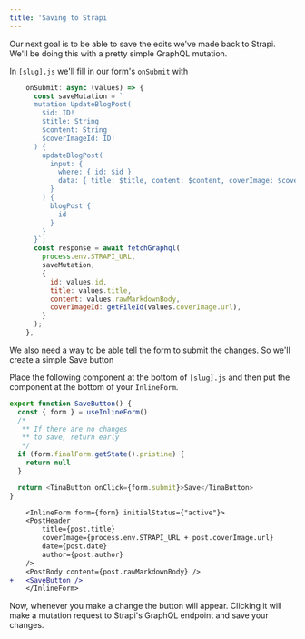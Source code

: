 ```yaml
---
title: 'Saving to Strapi '
---
```


Our next goal is to be able to save the edits we've made back to Strapi. We'll be doing this with a pretty simple GraphQL mutation.

In `[slug].js` we'll fill in our form's `onSubmit` with

```js
    onSubmit: async (values) => {
      const saveMutation = `
      mutation UpdateBlogPost(
        $id: ID!
        $title: String
        $content: String
        $coverImageId: ID!
      ) {
        updateBlogPost(
          input: {
            where: { id: $id }
            data: { title: $title, content: $content, coverImage: $coverImageId}
          }
        ) {
          blogPost {
            id
          }
        }
      }`;
      const response = await fetchGraphql(
        process.env.STRAPI_URL,
        saveMutation,
        {
          id: values.id,
          title: values.title,
          content: values.rawMarkdownBody,
          coverImageId: getFileId(values.coverImage.url),
        }
      );
    },
```

We also need a way to be able tell the form to submit the changes. So we'll create a simple Save button

Place the following component at the bottom of `[slug].js` and then put the component at the bottom of your `InlineForm`.

```js
export function SaveButton() {
  const { form } = useInlineForm()
  /*
   ** If there are no changes
   ** to save, return early
   */
  if (form.finalForm.getState().pristine) {
    return null
  }

  return <TinaButton onClick={form.submit}>Save</TinaButton>
}
```

```diff
    <InlineForm form={form} initialStatus={"active"}>
    <PostHeader
        title={post.title}
        coverImage={process.env.STRAPI_URL + post.coverImage.url}
        date={post.date}
        author={post.author}
    />
    <PostBody content={post.rawMarkdownBody} />
+   <SaveButton />
    </InlineForm>
```

Now, whenever you make a change the button will appear. Clicking it will make a mutation request to Strapi's GraphQL endpoint and save your changes.

